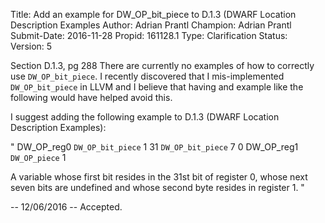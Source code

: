Title:       Add an example for DW_OP_bit_piece to D.1.3 (DWARF Location Description Examples
Author:      Adrian Prantl
Champion:    Adrian Prantl
Submit-Date: 2016-11-28
Propid:      161128.1
Type:        Clarification
Status:      
Version:     5

Section D.1.3, pg 288
There are currently no examples of how to correctly use `DW_OP_bit_piece`.
I recently discovered that I mis-implemented `DW_OP_bit_piece` in LLVM and I believe that
having and example like the following would have helped avoid this.

I suggest adding the following example to D.1.3 (DWARF Location Description Examples):

"
DW_OP_reg0 `DW_OP_bit_piece` 1 31 `DW_OP_bit_piece` 7 0 DW_OP_reg1 `DW_OP_piece` 1

A variable whose first bit resides in the 31st bit of register 0, whose next 
seven bits are undefined and whose second byte resides in register 1.
"

-- 
12/06/2016 -- Accepted.

